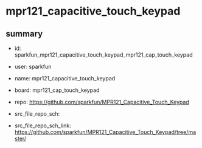 # mpr121_capacitive_touch_keypad
 
## summary 
* id: sparkfun_mpr121_capacitive_touch_keypad_mpr121_cap_touch_keypad
* user: sparkfun
* name: mpr121_capacitive_touch_keypad
* board: mpr121_cap_touch_keypad
* repo: https://github.com/sparkfun/MPR121_Capacitive_Touch_Keypad



* src_file_repo_sch: 
* src_file_repo_sch_link: https://github.com/sparkfun/MPR121_Capacitive_Touch_Keypad/tree/master/




